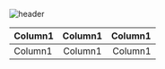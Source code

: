 ![header](https://capsule-render.vercel.app/api?type=soft&color=0:EEFF00,100:a82da8&height=300&section=header&text=Printf%20&fontSize=90&animation=FadeIn)

<table>
    <thead>
        <tr>
            <th align="left">Column1</th>
            <th align="center">Column1</th>
            <th align="right">Column1</th>
        </tr>
    </thead>
    <tbody>
        <tr>
            <td align="left">Column1</td>
            <td align="center">Column1</td>
            <td align="right">Column1</td>
        </tr>
    </tbody>
</table>


